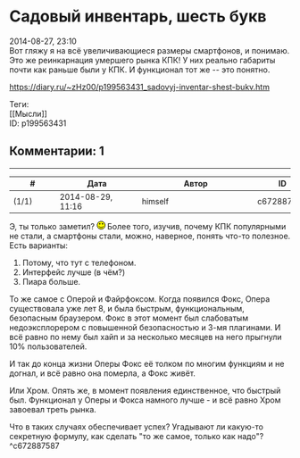 Садовый инвентарь, шесть букв
=============================

  
2014-08-27, 23:10  
 Вот гляжу я на всё увеличивающиеся размеры смартфонов, и понимаю. Это же реинкарнация умершего рынка КПК! У них реально габариты почти как раньше были у КПК. И функционал тот же -- это понятно.   
  
<https://diary.ru/~zHz00/p199563431_sadovyj-inventar-shest-bukv.htm>  
  
Теги:  
[[Мысли]]  
ID: p199563431  


Комментарии: 1
--------------

  


---



|         #         |              Дата              |                     Автор                     |           ID           |
| --- | --- | --- | --- |
| (1/1) | 2014-08-29, 11:16 | himself | c672887587 |

  
 Э, ты только заметил? ![:)](pics/3.gif) Более того, изучив, почему КПК популярными не стали, а смартфоны стали, можно, наверное, понять что-то полезное.   
 Есть варианты:   
 1. Потому, что тут с телефоном.   
 2. Интерфейс лучше (в чём?)   
 3. Пиара больше.   
   
 То же самое с Оперой и Файрфоксом. Когда появился Фокс, Опера существовала уже лет 8, и была быстрым, функциональным, безопасным браузером. Фокс в этот момент был слабоватым недоэксплорером с повышенной безопасностью и 3-мя плагинами. И всё равно по нему был хайп и за несколько месяцев на него прыгнули 10% пользователей.   
   
 И так до конца жизни Оперы Фокс её толком по многим функциям и не догнал, и всё равно она померла, а Фокс живёт.   
   
 Или Хром. Опять же, в момент появления единственное, что быстрый был. Функционал у Оперы и Фокса намного лучше - и всё равно Хром завоевал треть рынка.   
   
 Что в таких случаях обеспечивает успех? Угадывают ли какую-то секретную формулу, как сделать "то же самое, только как надо"?   
 ^c672887587